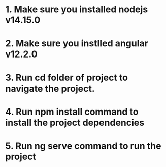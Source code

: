 # 1. Make sure you installed nodejs v14.15.0
# 2. Make sure you instlled angular v12.2.0
# 3. Run cd folder of project to navigate the project.
# 4. Run npm install command to install the project dependencies
# 5. Run ng serve command to run the project